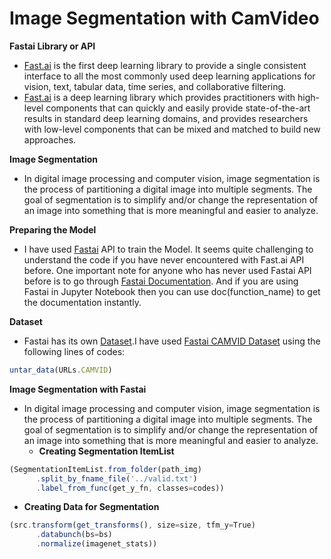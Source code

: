 # **Image Segmentation with CamVideo**

**Fastai Library or API**
- [Fast.ai](https://www.fast.ai/about/) is the first deep learning library to provide a single consistent interface to all the most commonly used deep learning applications for vision, text, tabular data, time series, and collaborative filtering.
- [Fast.ai](https://www.fast.ai/about/) is a deep learning library which provides practitioners with high-level components that can quickly and easily provide state-of-the-art results in standard deep learning domains, and provides researchers with low-level components that can be mixed and matched to build new approaches.

**Image Segmentation**
- In digital image processing and computer vision, image segmentation is the process of partitioning a digital image into multiple segments. The goal of segmentation is to simplify and/or change the representation of an image into something that is more meaningful and easier to analyze.

**Preparing the Model**
- I have used [Fastai](https://www.fast.ai/about/) API to train the Model. It seems quite challenging to understand the code if you have never encountered with Fast.ai API before.
One important note for anyone who has never used Fastai API before is to go through [Fastai Documentation](https://docs.fast.ai/). And if you are using Fastai in Jupyter Notebook then you can use doc(function_name) to get the documentation instantly.

**Dataset**
- Fastai has its own [Dataset](https://docs.fast.ai/datasets.html).I have used [Fastai CAMVID Dataset](https://course.fast.ai/datasets) using the following lines of codes:

```javascript
untar_data(URLs.CAMVID)
```

**Image Segmentation with Fastai**
* In digital image processing and computer vision, image segmentation is the process of partitioning a digital image into multiple segments. The goal of segmentation is to simplify and/or change the representation of an image into something that is more meaningful and easier to analyze.
  * **Creating Segmentation ItemList**

```javascript
(SegmentationItemList.from_folder(path_img)
      .split_by_fname_file('../valid.txt')
      .label_from_func(get_y_fn, classes=codes))
```

  * **Creating Data for Segmentation**
  
  ```javascript
  (src.transform(get_transforms(), size=size, tfm_y=True)
        .databunch(bs=bs)
        .normalize(imagenet_stats))
 ```
 
 
